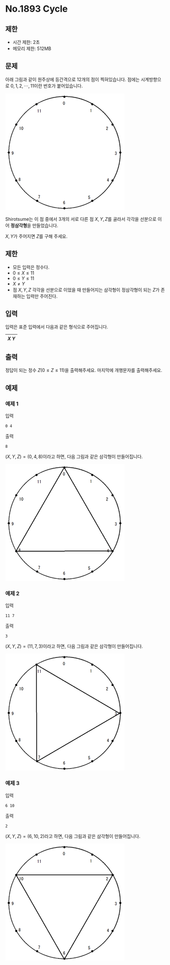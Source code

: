 # No.1893 Cycle

## 제한

- 시간 제한: 2초
- 메모리 제한: 512MB

## 문제

아래 그림과 같이 원주상에 등간격으로 12개의 점이 찍혀있습니다. 점에는 시계방향으로 $0, 1, 2, \cdots, 11$이란 번호가 붙어있습니다.

![](../images/1893/img1.png)

Shirotsume는 이 점 중에서 $3$개의 서로 다른 점 $X, Y, Z$를 골라서 각각을 선분으로 이어 **정삼각형**을 만들었습니다.

$X, Y$가 주어지면 $Z$를 구해 주세요.

## 제한 

- 모든 입력은 정수다.
- $0 \le X \le 11$
- $0 \le Y \le 11$
- $X \ne Y$
- 점 $X, Y, Z$ 각각을 선분으로 이었을 때 만들어지는 삼각형이 정삼각형이 되는 $Z$가 존재하는 입력만 주어진다.

## 입력

입력은 표준 입력에서 다음과 같은 형식으로 주어집니다.

|$X$  $Y$|
|:-|

## 출력

정답이 되는 정수 $Z (0 \le Z \le 11)$을 출력해주세요. 마지막에 개행문자를 출력해주세요.

## 예제

### 예제 1

입력

```
0 4
```

출력

```
8
```

$(X, Y, Z) = (0, 4, 8)$이라고 하면, 다음 그림과 같은 삼각형이 만들어집니다.

![](../images/1893/img2.png)


### 예제 2

입력

```
11 7
```

출력

```
3
```

$(X, Y, Z) = (11, 7, 3)$이라고 하면, 다음 그림과 같은 삼각형이 만들어집니다.

![](../images/1893/img3.png)

### 예제 3

입력

```
6 10
```

출력

```
2
```

$(X, Y, Z) = (6, 10, 2)$라고 하면, 다음 그림과 같은 삼각형이 만들어집니다.

![](../images/1893/img4.png)
